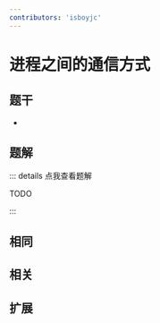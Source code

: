 ```yaml
---
contributors: 'isboyjc'
---
```


# 进程之间的通信方式

## 题干

- 



## 题解

::: details 点我查看题解

  TODO

:::



## 相同


## 相关


## 扩展

